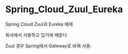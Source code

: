 # Spring_Cloud_Zuul_Eureka
Spring Cloud Zuul과 Eureka 예제


회사에서 사용하고 있기에 배운다.

Zuul 경우 Spring에서 Gateway로 바꿔 사용.
